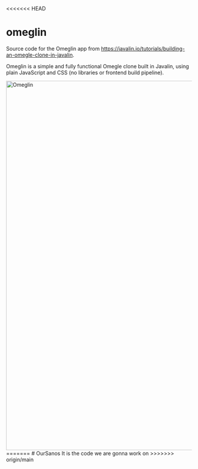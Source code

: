<<<<<<< HEAD
# omeglin

Source code for the Omeglin app from https://javalin.io/tutorials/building-an-omegle-clone-in-javalin. 

Omeglin is a simple and fully functional Omegle clone built in Javalin, 
using plain JavaScript and CSS (no libraries or frontend build pipeline).

<img width="1003" alt="Omeglin" src="https://github.com/tipsy/omeglin/assets/1521451/33415a5f-95b7-47a4-90a1-b199e075a714">
=======
# OurSanos
It is the code we are gonna work on
>>>>>>> origin/main
